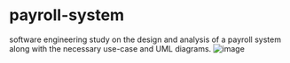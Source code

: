 # payroll-system
software engineering study on the design and analysis of a payroll system along with the necessary use-case and UML diagrams.
![image](https://user-images.githubusercontent.com/96151955/151644037-5c6ebf2d-b9e5-443e-83ac-cd1fd869b04c.png)
